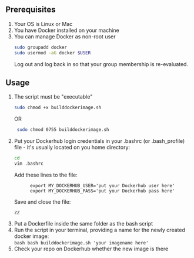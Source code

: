 ## Prerequisites
  1. Your OS is Linux or Mac
  2. You have Docker installed on your machine
  3. You can manage Docker as non-root user
      ```bash
      sudo groupadd docker
      sudo usermod -aG docker $USER
      ```
      Log out and log back in so that your group membership is re-evaluated.



## Usage
  1. The script must be "executable"
      ```bash
      sudo chmod +x builddockerimage.sh
      ```
      OR
      ```bash
       sudo chmod 0755 builddockerimage.sh
      ```
  2. Put your Dockerhub login credentials in your .bashrc (or .bash_profile) file - it's usually located on you home directory:
      ```bash
      cd 
      vim .bashrc
      ```
      Add these lines to the file:
      ```vim
		    export MY_DOCKERHUB_USER='put your Dockerhub user here'
		    export MY_DOCKERHUB_PASS='put your Dockerhub pass here'
	    ```
      Save and close the file:
      ```vim
      ZZ
      ```
  3. Put a Dockerfile inside the same folder as the bash script
  4. Run the script in your terminal, providing a name for the newly created docker image:  
    ```bash
    bash builddockerimage.sh 'your imagename here'
    ```
  5. Check your repo on Dockerhub whether the new image is there
